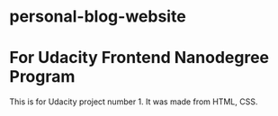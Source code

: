 # personal-blog-website
# For Udacity Frontend Nanodegree Program
This is for Udacity project number 1. It was made from HTML, CSS. 
